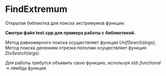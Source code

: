 # FindExtremum
Открытая библиотка для поиска экстремумов функции.

**Смотри файл test.cpp для примера работы с библиотекой.**

Метод равномерного поиска осуществляет функция _UnifSearch(args)_,
Метод поиска делением отрезка пополам осуществляет функция _DivSearch(args)_.

Для работы требутся объявить свою функцию, используя _std::functional_ -> лямбда функция.
